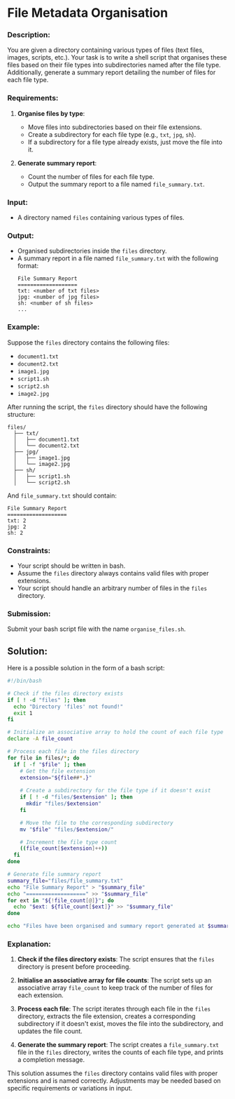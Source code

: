 # File Metadata Organisation

### Description:
You are given a directory containing various types of files (text files, images, scripts, etc.). Your task is to write a shell script that organises these files based on their file types into subdirectories named after the file type. Additionally, generate a summary report detailing the number of files for each file type.

### Requirements:
1. **Organise files by type**:
   - Move files into subdirectories based on their file extensions.
   - Create a subdirectory for each file type (e.g., `txt`, `jpg`, `sh`).
   - If a subdirectory for a file type already exists, just move the file into it.

2. **Generate summary report**:
   - Count the number of files for each file type.
   - Output the summary report to a file named `file_summary.txt`.

### Input:
- A directory named `files` containing various types of files.

### Output:
- Organised subdirectories inside the `files` directory.
- A summary report in a file named `file_summary.txt` with the following format:
  ```
  File Summary Report
  ===================
  txt: <number of txt files>
  jpg: <number of jpg files>
  sh: <number of sh files>
  ...
  ```

### Example:
Suppose the `files` directory contains the following files:
- `document1.txt`
- `document2.txt`
- `image1.jpg`
- `script1.sh`
- `script2.sh`
- `image2.jpg`

After running the script, the `files` directory should have the following structure:
```
files/
  ├── txt/
  │   ├── document1.txt
  │   └── document2.txt
  ├── jpg/
  │   ├── image1.jpg
  │   └── image2.jpg
  ├── sh/
  │   ├── script1.sh
  │   └── script2.sh
```

And `file_summary.txt` should contain:
```
File Summary Report
===================
txt: 2
jpg: 2
sh: 2
```

### Constraints:
- Your script should be written in bash.
- Assume the `files` directory always contains valid files with proper extensions.
- Your script should handle an arbitrary number of files in the `files` directory.

### Submission:
Submit your bash script file with the name `organise_files.sh`.

## Solution:

Here is a possible solution in the form of a bash script:

```bash
#!/bin/bash

# Check if the files directory exists
if [ ! -d "files" ]; then
  echo "Directory 'files' not found!"
  exit 1
fi

# Initialize an associative array to hold the count of each file type
declare -A file_count

# Process each file in the files directory
for file in files/*; do
  if [ -f "$file" ]; then
    # Get the file extension
    extension="${file##*.}"
    
    # Create a subdirectory for the file type if it doesn't exist
    if [ ! -d "files/$extension" ]; then
      mkdir "files/$extension"
    fi

    # Move the file to the corresponding subdirectory
    mv "$file" "files/$extension/"

    # Increment the file type count
    ((file_count[$extension]++))
  fi
done

# Generate file summary report
summary_file="files/file_summary.txt"
echo "File Summary Report" > "$summary_file"
echo "===================" >> "$summary_file"
for ext in "${!file_count[@]}"; do
  echo "$ext: ${file_count[$ext]}" >> "$summary_file"
done

echo "Files have been organised and summary report generated at $summary_file"
```

### Explanation:

1. **Check if the files directory exists**: The script ensures that the `files` directory is present before proceeding.

2. **Initialise an associative array for file counts**: The script sets up an associative array `file_count` to keep track of the number of files for each extension.

3. **Process each file**: The script iterates through each file in the `files` directory, extracts the file extension, creates a corresponding subdirectory if it doesn't exist, moves the file into the subdirectory, and updates the file count.

4. **Generate the summary report**: The script creates a `file_summary.txt` file in the `files` directory, writes the counts of each file type, and prints a completion message.

This solution assumes the `files` directory contains valid files with proper extensions and is named correctly. Adjustments may be needed based on specific requirements or variations in input.